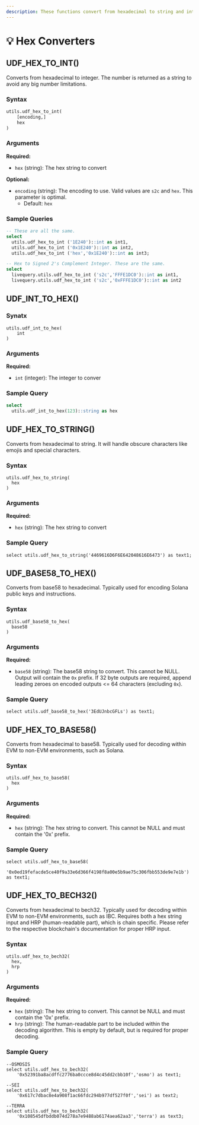 ```yaml
---
description: These functions convert from hexadecimal to string and integer formats
---
```


# 💡 Hex Converters

## UDF\_HEX\_TO\_INT()

Converts from hexadecimal to integer. The number is returned as a string to avoid any big number limitations.

### Syntax

```sql
utils.udf_hex_to_int(
    [encoding,]
    hex
)
```

### Arguments

**Required:**

* `hex` (string): The hex string to convert

**Optional:**

* `encoding` (string): The encoding to use. Valid values are `s2c` and `hex`. This parameter is optimal.&#x20;
  * Default: `hex`

### Sample Queries

```sql
-- These are all the same.
select
  utils.udf_hex_to_int ('1E240')::int as int1,
  utils.udf_hex_to_int ('0x1E240')::int as int2,
  utils.udf_hex_to_int ('hex','0x1E240')::int as int3;

-- Hex to Signed 2's Complement Integer. These are the same.
select
  livequery.utils.udf_hex_to_int ('s2c','FFFE1DC0')::int as int1,
  livequery.utils.udf_hex_to_int ('s2c','0xFFFE1DC0')::int as int2
```

## UDF\_INT\_TO\_HEX()

### Synatx

```
utils.udf_int_to_hex(
    int
)
```

### Arguments

**Required:**&#x20;

* `int` (integer): The integer to conver&#x20;

### Sample Query

```sql
select
  utils.udf_int_to_hex(123)::string as hex
```

## UDF\_HEX\_TO\_STRING()

Converts from hexadecimal to string. It will handle obscure characters like emojis and special characters.&#x20;

### Syntax

```
utils.udf_hex_to_string(
  hex
)
```

### Arguments

**Required:**

* `hex` (string): The hex string to convert&#x20;

### Sample Query

```
select utils.udf_hex_to_string('4469616D6F6E642048616E6473') as text1;
```

## UDF\_BASE58\_TO\_HEX()

Converts from base58 to hexadecimal. Typically used for encoding Solana public keys and instructions.

### Syntax

```
utils.udf_base58_to_hex(
  base58
)
```

### Arguments

**Required:**

* `base58` (string): The base58 string to convert. This cannot be NULL. Output will contain the `0x` prefix. If 32 byte outputs are required, append leading zeroes on encoded outputs <= 64 characters (excluding `0x`).

### Sample Query

```
select utils.udf_base58_to_hex('3EdUJnbcGFLs') as text1;
```

## UDF\_HEX\_TO\_BASE58()

Converts from hexadecimal to base58. Typically used for decoding within EVM to non-EVM environments, such as Solana.

### Syntax

```
utils.udf_hex_to_base58(
  hex
)
```

### Arguments

**Required:**

* `hex` (string): The hex string to convert. This cannot be NULL and must contain the '0x' prefix.

### Sample Query

```
select utils.udf_hex_to_base58(
    '0x0ed19fefacde5ce40f9a33e6d366f4198f8a00e5b9ae75c306fbb553de9e7e1b') as text1;
```

## UDF\_HEX\_TO\_BECH32()

Converts from hexadecimal to bech32. Typically used for decoding within EVM to non-EVM environments, such as IBC. Requires both a hex string input and HRP (human-readable part), which is chain specific. Please refer to the respective blockchain's documentation for proper HRP input.

### Syntax

```
utils.udf_hex_to_bech32(
  hex,
  hrp
)
```

### Arguments

**Required:**

* `hex` (string): The hex string to convert. This cannot be NULL and must contain the '0x' prefix.
* `hrp` (string): The human-readable part to be included within the decoding algorithm. This is empty by default, but is required for proper decoding.&#x20;

### Sample Query

```
--OSMOSIS
select utils.udf_hex_to_bech32(
    '0x52391ba8acdffc2776ba0ccce8d4c45dd2cbb10f','osmo') as text1;

--SEI
select utils.udf_hex_to_bech32(
    '0x617c7dbac8e4a908f1ac66fdc294b977df527f0f','sei') as text2;

--TERRA
select utils.udf_hex_to_bech32(
    '0x108545dfbddb074d278a7e9488ab6174aea62aa3','terra') as text3;
```
